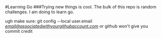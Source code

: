 #Learning Go
###Trying new things is cool.
The bulk of this repo is random challenges. I am doing to learn go.

ugh make sure:
    git config --local user.email *email@associatedwithyourgithubaccount.com*
or github won't give you commit credit
